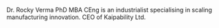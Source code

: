 Dr. Rocky Verma PhD MBA CEng is an industrialist specialising in scaling manufacturing innovation. CEO of Kaipability Ltd.